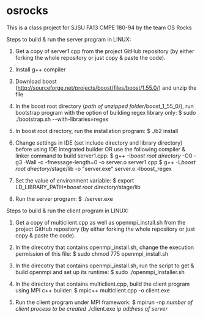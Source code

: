 osrocks
=======

This is a class project for SJSU FA13 CMPE 180-94 by the team OS Rocks   


Steps to build & run the server program in LINUX:

1. Get a copy of server1.cpp from the project GitHub repository (by either forking the whole repository or just copy & paste the code). 

2. Install g++ compiler 

3. Download boost (http://sourceforge.net/projects/boost/files/boost/1.55.0/) and unzip the file

4. In the boost root directory (*path of unzipped folder*/boost_1_55_0/), run bootstrap program with the option of building regex library only: 
$ sudo ./bootstrap.sh --with-libraries=regex

5. In boost root directory, run the installation program: 
$ ./b2 install

6. Change settings in IDE (set include directory and library directory) before using IDE integrated builder
OR use the following compiler & linker command to build server1.cpp:
$ g++ -I*boost root directory*  -O0 -g3 -Wall -c -fmessage-length=0 -o server.o server1.cpp
$ g++ -L*boost root directory*/stage/lib -o "server.exe" server.o -lboost_regex 

7. Set the value of environment variable:
$ export LD_LIBRARY_PATH=*boost root directory*/stage/lib

8. Run the server program:
$ ./server.exe




Steps to build & run the client program in LINUX:

1. Get a copy of multiclient.cpp as well as openmpi_install.sh from the project GitHub repository (by either forking the whole repository or just copy & paste the code). 

2. In the direcotry that contains openmpi_install.sh, change the execution permission of this file:
$ sudo chmod 775 openmpi_install.sh

3. In the direcotry that contains openmpi_install.sh, run the script to get & build openmpi and set up its runtime:
$ sudo ./openmpi_installer.sh

4. In the directory that contains multiclient.cpp, build the client program using MPI c++ builder:
$ mpic++ multiclient.cpp -o client.exe

5. Run the client program under MPI framework:
$ mpirun -np *number of client process to be created* ./client.exe *ip address of server*
